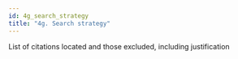 ```yaml
---
id: 4g_search_strategy
title: "4g. Search strategy"
---
```

List of citations located and those excluded, including justification